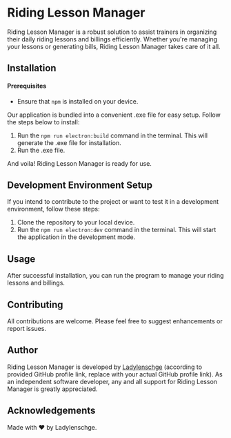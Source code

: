 # Riding Lesson Manager

Riding Lesson Manager is a robust solution to assist trainers in organizing their daily riding lessons and billings efficiently. Whether you're managing your lessons or generating bills, Riding Lesson Manager takes care of it all.

## Installation

#### Prerequisites

* Ensure that `npm` is installed on your device.

Our application is bundled into a convenient .exe file for easy setup. Follow the steps below to install:

1. Run the `npm run electron:build` command in the terminal. This will generate the .exe file for installation.
2. Run the .exe file.

And voila! Riding Lesson Manager is ready for use.

## Development Environment Setup

If you intend to contribute to the project or want to test it in a development environment, follow these steps:

1. Clone the repository to your local device.
2. Run the `npm run electron:dev` command in the terminal. This will start the application in the development mode.

## Usage

After successful installation, you can run the program to manage your riding lessons and billings.

## Contributing

All contributions are welcome. Please feel free to suggest enhancements or report issues.

## Author

Riding Lesson Manager is developed by [Ladylenschge](https://github.com/ladylenschge) (according to provided GitHub profile link, replace with your actual GitHub profile link). As an independent software developer, any and all support for Riding Lesson Manager is greatly appreciated.

## Acknowledgements

Made with ❤️ by Ladylenschge.